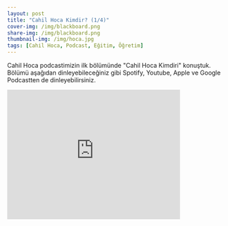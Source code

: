 ```yaml
---
layout: post
title: "Cahil Hoca Kimdir? (1/4)"
cover-img: /img/blackboard.png
share-img: /img/blackboard.png
thumbnail-img: /img/hoca.jpg
tags: [Cahil Hoca, Podcast, Eğitim, Öğretim]
---
```



Cahil Hoca podcastimizin ilk bölümünde "Cahil Hoca Kimdiri" konuştuk. Bölümü aşağıdan dinleyebileceğiniz gibi Spotify, Youtube, Apple ve Google Podcastten de dinleyebilirsiniz.

<iframe width="400" height="300" src="https://www.youtube.com/embed/ZzeF6SducfQ" title="YouTube video player" frameborder="0" allow="accelerometer; autoplay; clipboard-write; encrypted-media; gyroscope; picture-in-picture" allowfullscreen> </iframe>
